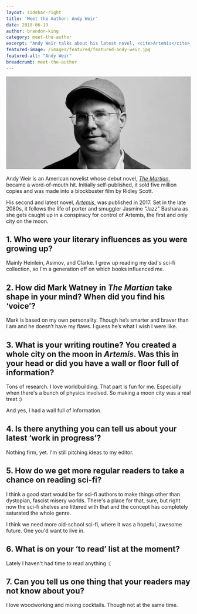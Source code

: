 ```yaml
---
layout: sidebar-right
title: 'Meet the Author: Andy Weir'
date: 2018-06-19
author: brandon-king
category: meet-the-author
excerpt: "Andy Weir talks about his latest novel, <cite>Artemis</cite>, and tells us how sci-fi writers might attract new readers to the genre."
featured-image: /images/featured/featured-andy-weir.jpg
featured-alt: "Andy Weir"
breadcrumb: meet-the-author
---
```


![Andy Weir](/images/featured/featured-andy-weir.jpg)

Andy Weir is an American novelist whose debut novel, [<cite>The Martian</cite>](https://suffolk.spydus.co.uk/cgi-bin/spydus.exe/ENQ/OPAC/BIBENQ?BRN=1641851), became a word-of-mouth hit. Initially self-published, it sold five million copies and was made into a blockbuster film by Ridley Scott.  

His second and latest novel, [<cite>Artemis</cite>](https://suffolk.spydus.co.uk/cgi-bin/spydus.exe/ENQ/OPAC/BIBENQ?BRN=2267665), was published in 2017. Set in the late 2080s, it follows the life of porter and smuggler Jasmine "Jazz" Bashara as she gets caught up in a conspiracy for control of Artemis, the first and only city on the moon.

## 1. Who were your literary influences as you were growing up?

Mainly Heinlein, Asimov, and Clarke. I grew up reading my dad's sci-fi collection, so I'm a generation off on which books influenced me.

## 2. How did Mark Watney in <cite>The Martian</cite> take shape in your mind? When did you find his ‘voice’?

Mark is based on my own personality. Though he’s smarter and braver than I am and he doesn’t have my flaws. I guess he’s what I wish I were like.

## 3. What is your writing routine? You created a whole city on the moon in <cite>Artemis</cite>. Was this in your head or did you have a wall or floor full of information?

Tons of research. I love worldbuilding. That part is fun for me. Especially when there's a bunch of physics involved. So making a moon city was a real treat :)

And yes, I had a wall full of information.

## 4. Is there anything you can tell us about your latest ‘work in progress’?

Nothing firm, yet. I'm still pitching ideas to my editor.

## 5. How do we get more regular readers to take a chance on reading sci-fi?

I think a good start would be for sci-fi authors to make things other than dystopian, fascist misery worlds. There's a place for that, sure, but right now the sci-fi shelves are littered with that and the concept has completely saturated the whole genre.

I think we need more old-school sci-fi, where it was a hopeful, awesome future. One you'd want to live in.

## 6. What is on your ‘to read’ list at the moment?

Lately I haven't had time to read anything :(

## 7. Can you tell us one thing that your readers may not know about you?

I love woodworking and mixing cocktails. Though not at the same time.
